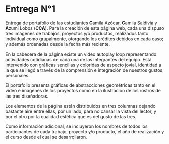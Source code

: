 # Entrega N°1

Entrega de portafolio de las estudiantes **C**amila Azócar, **C**amila Saldivia y **A**zumi Lobos (**CCA**). Para la creación de esta página web, cada una dispuso tres imágenes de trabajos, proyectos y/o productos, realizados tanto individual como grupalmente, otorgando los créditos debidos en cada caso; y además ordenadas desde la fecha más reciente.

En la cabecera de la página existe un video autoplay loop representando actividades cotidianas de cada una de las integrantes del equipo. Está intervenido con gráficas sencillas y coloridas de aspecto jovial, identidad a la que se llegó a través de la comprensión e integración de nuestros gustos personales. 

El portafolio presenta gráficas de abstracciones geométricas tanto en el video e imágenes de los proyectos como en la ilustración de los rostros de las tres diseñadoras.

Los elementos de la página están distribuidos en tres columnas dejando bastante aire entre ellas, por un lado, para no cansar la vista del lector, y por el otro por la cualidad estética que es del gusto de las tres.

Como información adicional, se incluyeron los nombres de todos los participantes de cada trabajo, proyecto y/o producto, el año de realización y el curso desde el cual se desarrollaron.



